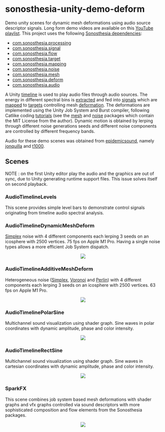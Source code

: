 # sonosthesia-unity-demo-deform

Demo unity scenes for dynamic mesh deformations using audio source descriptor signals. Long form demo videos are available on this [YouTube playlist](https://www.youtube.com/playlist?list=PL8HqVGO27FJP4i2wh5F9h6oP8IscdKsg2). This project uses the following [Sonosthesia dependencies](https://github.com/jbat100/sonosthesia-unity-packages):

- [com.sonosthesia.processing](https://github.com/jbat100/sonosthesia-unity-packages/tree/main/packages/com.sonosthesia.processing)
- [com.sonosthesia.signal](https://github.com/jbat100/sonosthesia-unity-packages/tree/main/packages/com.sonosthesia.signal)
- [com.sonosthesia.flow](https://github.com/jbat100/sonosthesia-unity-packages/tree/main/packages/com.sonosthesia.flow)
- [com.sonosthesia.target](https://github.com/jbat100/sonosthesia-unity-packages/tree/main/packages/com.sonosthesia.target)
- [com.sonosthesia.mapping](https://github.com/jbat100/sonosthesia-unity-packages/tree/main/packages/com.sonosthesia.mapping)
- [com.sonosthesia.noise](https://github.com/jbat100/sonosthesia-unity-packages/tree/main/packages/com.sonosthesia.noise)
- [com.sonosthesia.mesh](https://github.com/jbat100/sonosthesia-unity-packages/tree/main/packages/com.sonosthesia.mesh)
- [com.sonosthesia.deform](https://github.com/jbat100/sonosthesia-unity-packages/tree/main/packages/com.sonosthesia.deform)
- [com.sonosthesia.audio](https://github.com/jbat100/sonosthesia-unity-packages/tree/main/packages/com.sonosthesia.audio)

A Unity [timeline](https://docs.unity3d.com/Packages/com.unity.timeline@1.8/manual/index.html) is used to play audio files through audio sources. The energy in different spectral bins is [extracted]([com.sonosthesia.audio](https://github.com/jbat100/sonosthesia-unity-packages/tree/main/packages/com.sonosthesia.audio)) and fed into [signals](https://github.com/jbat100/sonosthesia-unity-packages/tree/main/packages/com.sonosthesia.signal) which are [mapped](https://github.com/jbat100/sonosthesia-unity-packages/tree/main/packages/com.sonosthesia.mapping) to [targets](https://github.com/jbat100/sonosthesia-unity-packages/tree/main/packages/com.sonosthesia.target) controlling mesh [deformation](https://github.com/jbat100/sonosthesia-unity-packages/tree/main/packages/com.sonosthesia.deform). The deformations are implemented using the Unity Job System and Burst compiler, following Catlike coding [tutorials](https://catlikecoding.com/unity/tutorials/) (see the [mesh](https://github.com/jbat100/sonosthesia-unity-packages/tree/main/packages/com.sonosthesia.mesh) and [noise](https://github.com/jbat100/sonosthesia-unity-packages/tree/main/packages/com.sonosthesia.noise) packages which contain the MIT License from the author). Dynamic motion is obtained by lerping through different noise generations seeds and different noise components are controlled by different frequency bands.

Audio for these demo scenes was obtained from [epidemicsound](https://www.epidemicsound.com/), namely [jonquilla](https://www.epidemicsound.com/track/s8nGwyBhLq/) and [t1000](https://www.epidemicsound.com/track/0Xkzb9598R/). 

## Scenes

NOTE : on the first Unity editor play the audio and the graphics are out of sync, due to Unity generating runtime support files. This issue solves itself on second playback. 

### AudioTimelineLevels

This scene provides simple level bars to demonstrate control signals originating from timeline audio spectral analysis.

### AudioTimelineDynamicMeshDeform 

[Simplex](https://catlikecoding.com/unity/tutorials/pseudorandom-noise/simplex-noise/) noise with 4 different components each lerping 3 seeds on an icosphere with 2500 vertices. 75 fps on Apple M1 Pro. Having a single noise types allows a more efficient Job System dispatch.

<p align="center">
  <img src="https://github.com/jbat100/sonosthesia-unity-demo-deform/assets/1318918/9b2b6682-0e67-40b4-96fa-c3d0d54e1dbf" />
</p>

### AudioTimelineAdditiveMeshDeform

Heterogeneous noise ([Simplex](https://catlikecoding.com/unity/tutorials/pseudorandom-noise/simplex-noise/), [Voronoi](https://catlikecoding.com/unity/tutorials/pseudorandom-noise/voronoi-noise/) and [Perlin](https://catlikecoding.com/unity/tutorials/pseudorandom-noise/perlin-noise/)) with 4 different components each lerping 3 seeds on an icosphere with 2500 vertices. 63 fps on Apple M1 Pro.

<p align="center">
  <img src="https://github.com/jbat100/sonosthesia-unity-demo-deform/assets/1318918/18822877-c07e-4efc-9b4e-729a19a50469" />
</p>

### AudioTimelinePolarSine

Multichannel sound visualization using shader graph. Sine waves in polar coordinates with dynamic amplitude, phase and color intensity.

<p align="center">
  <img src="https://github.com/jbat100/sonosthesia-unity-demo-deform/assets/1318918/66ef7806-3d56-47c0-ba0f-db4ba7997a73" />
</p>


### AudioTimelineRectSine

Multichannel sound visualization using shader graph. Sine waves in cartesian coordinates with dynamic amplitude, phase and color intensity.

<p align="center">
  <img src="https://github.com/jbat100/sonosthesia-unity-demo-deform/assets/1318918/45106456-6334-4dd9-8855-6b310b26d011" />
</p>

### SparkFX

This scene combines job system based mesh deformations with shader graphs and vfx graphs controlled via sound descriptors with more sophisticated composition and flow elements from the Sonosthesia packages.

<p align="center">
  <img src="https://github.com/jbat100/sonosthesia-unity-demo-deform/assets/1318918/18307cf1-3b3e-4680-ab14-2a4d81749df3" />
</p>

